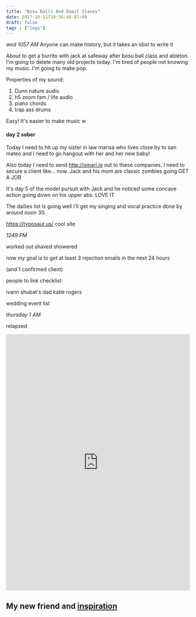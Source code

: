 ```yaml
---
title: "Bosu Balls And Email Slaves"
date: 2017-10-11T10:56:40-07:00
draft: false
tags : ["logs"]
---
```



*wed 1057 AM*
Anyone can make history, but it takes an idiot to write it

About to get a burrito with jack at safeway after bosu ball class and ableton. I'm going to delete many old projects today.
I'm tired of people not knowing my music.
I'm going to make pop.

Properties of my sound:

1. Dunn nature audio
2. h5 zoom fam / life audio
3. piano chords
4. trap ass drums

Easy! It's easier to make music w


#### day 2 sober


Today I need to hit up my sister in law marisa who lives close by to san mateo and I need to go hangout with her and her new baby!


Also today I need to send http://omari.io out to these companies. I need to secure a client like... now.
Jack and his mom are classic zombies going GET A JOB

It's day 5 of the model pursuit with Jack and he noticed some concave action going down on his upper abs. LOVE IT

The dailies list is going well I'll get my singing and vocal practice done by around noon 30.

https://typosaur.us/ cool site



*1249 PM*

worked out shaved showered

now my goal is to get at least 3 rejection emails in the next 24 hours

(and 1 confirmed client)


people to link checklist:

ivann
shubat's dad
katie rogers

wedding event list


*thursday 1 AM*

relapsed


<iframe width="100%" height="700" scrolling="no" frameborder="no" src="https://w.soundcloud.com/player/?url=https%3A//api.soundcloud.com/tracks/346794763%3Fsecret_token%3Ds-DGw9T&amp;color=%23ff5500&amp;auto_play=false&amp;hide_related=false&amp;show_comments=true&amp;show_user=true&amp;show_reposts=false&amp;show_teaser=true&amp;visual=true"></iframe>



## My new friend and [inspiration](https://elphnt.co.za/)
